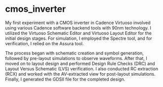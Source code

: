 # cmos_inverter
<p style= "color🍇">My first experiment with a CMOS inverter in Cadence Virtuoso involved using various Cadence software backend tools with 90nm technology. I utilized the Virtuoso Schematic Editor and Virtuoso Layout Editor for the initial design stages. For simulation, I employed the Spectre tool, and for verification, I relied on the Assura tool.</p>
<p>The process began with schematic creation and symbol generation, followed by pre-layout simulations to observe waveforms. After that, I moved on to layout design and performed Design Rule Checks (DRC) and Layout Versus Schematic (LVS) verification. I also conducted RC extraction (RCX) and worked with the AV-extracted view for post-layout simulations. Finally, I generated the GDSII file for the completed design.</p>
